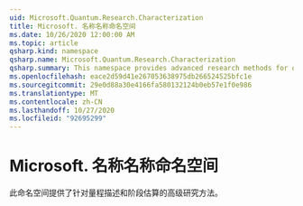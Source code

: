 ```yaml
---
uid: Microsoft.Quantum.Research.Characterization
title: Microsoft. 名称名称命名空间
ms.date: 10/26/2020 12:00:00 AM
ms.topic: article
qsharp.kind: namespace
qsharp.name: Microsoft.Quantum.Research.Characterization
qsharp.summary: This namespace provides advanced research methods for quantum characterization and phase estimation.
ms.openlocfilehash: eace2d59d41e267053638975db266524525bfc1e
ms.sourcegitcommit: 29e0d88a30e4166fa580132124b0eb57e1f0e986
ms.translationtype: MT
ms.contentlocale: zh-CN
ms.lasthandoff: 10/27/2020
ms.locfileid: "92695299"
---
```

# <a name="microsoftquantumresearchcharacterization-namespace"></a>Microsoft. 名称名称命名空间

此命名空间提供了针对量程描述和阶段估算的高级研究方法。

